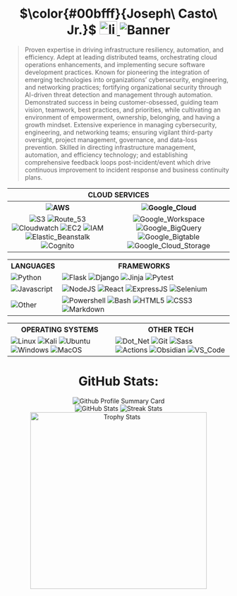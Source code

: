 <html>
<body>
    <div>
        <div>
            <h1 align="center">
               $\color{#00bfff}{Joseph\ Casto\ Jr.}$
                <span id="linkedin_logo">
                    <a href="https://linkedin.com/in/joseph-casto-jr/" target="blank"><img src="https://raw.githubusercontent.com/rahuldkjain/github-profile-readme-generator/master/src/images/icons/Social/linked-in-alt.svg" alt="linkedin" height="30" width="40"/>
                    </a>
                    <img alt="Banner" src="https://readme-typing-svg.demolab.com/?lines=Full-stack%20development;Cybersecurity;Network%20Engineering;20%2B%20years%20of%20technology%20experience;Always%20building%20&font=Merriweather%20Sans%20Code&center=true&width=640&height=45&color=yellow&vCenter=false&pause=1000&size=30"/>
                </span>
            </h1>
        </div>
    </div>
    <div>
        <blockquote>
        Proven expertise in driving infrastructure resiliency, automation, and efficiency. Adept at leading distributed teams, orchestrating cloud operations enhancements, and implementing secure software development practices. Known for pioneering the integration of emerging technologies into organizations’ cybersecurity, engineering, and networking practices; fortifying organizational security through AI-driven threat detection and management through automation. Demonstrated success in being customer-obsessed, guiding team vision, teamwork, best practices, and priorities, while cultivating an environment of empowerment, ownership, belonging, and having a growth mindset. Extensive experience in managing cybersecurity, engineering, and networking teams; ensuring vigilant third-party oversight, project management, governance, and data-loss prevention. Skilled in directing infrastructure management, automation, and efficiency technology; and establishing comprehensive feedback loops post-incident/event which drive continuous improvement to incident response and business continuity plans.
        </blockquote>
    </div>
    <div>
        <table>
            <tr>
                <th id="cloud_services" colspan="2">
                    CLOUD SERVICES
                </th>
            </tr>
            <tr>
                <th>
                    <img alt="AWS" src="https://img.shields.io/badge/-Amazon%20Web%20Services-232f3e?style=flat-square&logo=amazon-web-services&logoColor=FF9900"/>
                </th>
                <th>
                    <img alt="Google_Cloud" src="https://img.shields.io/badge/-Google_Cloud_Platform-4285F4?style=flat-square&logo=google-cloud&logoColor=FF7143"/>
                </th>
            </tr>
            <tr>
                <td align="center">
                    <img alt="S3" src="https://img.shields.io/badge/-Amazon%20S3-232f3e?style=flat-square&logo=amazon-s3&logoColor=FF9900"/>
                    <img alt="Route_53" src="https://img.shields.io/badge/-Route%2053-232f3e?style=flat-square&logo=amazon-route-53&logoColor=FF9900"/>
                    <img alt="Cloudwatch" src="https://img.shields.io/badge/-Cloudwatch-232f3e?style=flat-square&logo=amazon-cloudwatch&logoColor=FF9900"/>
                    <img alt="EC2" src="https://img.shields.io/badge/-Amazon%20EC2-232f3e?style=flat-square&logo=amazon-ec2&logoColor=FF9900"/>
                    <img alt="IAM" src="https://img.shields.io/badge/-Amazon%20IAM-232f3e?style=flat-square&logo=amazoniam&logoColor=FF9900"/>
                    <img alt="Elastic_Beanstalk" src="https://img.shields.io/badge/-Elastic%20Beanstalk-232f3e?style=flat-square&logo=amazonsimpleemailservice&logoColor=FF9900"/>
                    <img alt="Cognito" src="https://img.shields.io/badge/-Cognito-232f3e?style=flat-square&logo=amazoncognito&logoColor=FF9900"/>
                </td>
                <td align="center">
                    <img alt="Google_Workspace" src="https://img.shields.io/badge/-Google%20WorkSpace-4285F4?style=flat-square&logo=google&logoColor=FF7143"/>
                    <img alt="Google_BigQuery" src="https://img.shields.io/badge/-Google%20BigQuery-4285F4?style=flat-square&logo=googlebigquery&logoColor=FF7143"/>
                    <img alt="Google_Bigtable" src="https://img.shields.io/badge/-Google%20Big%20Table-4285F4?style=flat-square&logo=googlebigtable&logoColor=FF7143"/>
                    <img alt="Google_Cloud_Storage" src="https://img.shields.io/badge/-Google%20Cloud%20Storage-4285F4?style=flat-square&logo=googlecloudstorage&logoColor=FF7143"/>
                </td>
            </tr>
        </table>
    </div>
    <div>
        <table align="center">
            <tr>
                <th>
                    LANGUAGES
                </th>
                <th>
                    FRAMEWORKS
                </th>
            </tr>
            <tr>
                <td>
                    <img alt="Python" src="https://img.shields.io/badge/-Python-4584b6?style=flat-square&logo=python&logoColor=ffde57"/>
                </td>
                <td>
                    <img alt="Flask" src="https://img.shields.io/badge/-Flask-ffffff?style=flat-square&logo=flask&logoColor=black"/>
                    <img alt="Django" src="https://img.shields.io/badge/Django-092E20?style=flat-square&logo=django&logoColor=green"/>
                    <img alt="Jinja" src="https://img.shields.io/badge/-Jinja-ffffff?style=flat-square&logo=jinja&logoColor=red"/>
                    <img alt="Pytest" src="https://img.shields.io/badge/-Pytest-646464?style=flat-square&logo=pytest&logoColor=4584b6"/>
                </td>
            </tr>
            <tr>
            </tr>
            <tr>
                <td>
                    <img alt="Javascript" src="https://img.shields.io/badge/-Javascript-000000?style=flat-square&logo=javascript&logoColor=yellow"/>
                </td>
                <td>
                    <img alt="NodeJS" src="https://img.shields.io/badge/Node%20js-215732?style=flat-square&logo=nodedotjs&logoColor=white"/>
                    <img alt="React" src="https://img.shields.io/badge/React-20232A?style=flat-square&logo=react&logoColor=61DAFB"/>
                    <img alt="ExpressJS" src="https://img.shields.io/badge/Express%20JS-000000?style=flat-square&logo=express&logoColor=white"/>
                    <img alt="Selenium" src="https://img.shields.io/badge/Selenium-43B02A?style=flat-square&logo=Selenium&logoColor=white"/>
                </td>
                </td>
            </tr>
                <tr>
                <td>
                    <img alt="Other" src="https://img.shields.io/badge/-Other-f65314?style=flat-square&logo=git&logoColor=00a1f1"/>
                </td>
                <td>
                    <img alt="Powershell" src="https://img.shields.io/badge/-Powershell-0037DA?style=flat-square&logo=zsh&logoColor=4285F4"/>
                    <img alt="Bash" src="https://img.shields.io/badge/-Bash-000000?style=flat-square&logo=zsh&logoColor=white"/>
                    <img alt="HTML5" src="https://img.shields.io/badge/-HTML5-ffffff?style=flat-square&logo=html5&logoColor=orange"/>
                    <img alt="CSS3" src="https://img.shields.io/badge/-CSS3-ffffff?style=flat-square&logo=css3&logoColor=blue"/>
                    <img alt="Markdown" src="https://img.shields.io/badge/-Markdown-1a73e8?style=flat-square&logo=markdown&logoColor=00a1f1"/>
                </td>
            </tr>
        </table>
    </div>
    <div>
        <table>
            <tr>
                <th>
                    OPERATING SYSTEMS
                </th>
                <th>
                    OTHER TECH
                </th>
            </tr>
            <tr>
                <td id="os">
                    <img alt="Linux" src="https://img.shields.io/badge/-Linux-ffcc33?style=flat-square&logo=linux&logoColor=000000"/>
                    <img alt="Kali" src="https://img.shields.io/badge/-Kali%20Linux-06051F?style=flat-square&logo=kalilinux&logoColor=white"/>
                    <img alt="Ubuntu" src="https://img.shields.io/badge/-Ubuntu-E95420?style=flat-square&logo=ubuntu&logoColor=06051F"/>
                    <img alt="Windows" src="https://img.shields.io/badge/-Windows-00a1f1?style=flat-square&logo=&logoColor=E95420"/>
                    <img alt="MacOS" src="https://img.shields.io/badge/-MacOS-ffffff?style=flat-square&logo=apple&logoColor=black"/>
                </td>
                <td id="other-tech">
                        <img alt="Dot_Net" src="https://img.shields.io/badge/.NET-512BD4?style=flat-square&logo=dotnet&logoColor=white"/>
                        <img alt="Git" src="https://img.shields.io/badge/-Git-F05032?style=flat-square&logo=git&logoColor=white"/>
                        <img alt="Sass" src="https://img.shields.io/badge/Sass-CC6699?style=flat-square&logo=sass&logoColor=white"/>
                        <img alt="Actions" src="https://img.shields.io/badge/Github%20Actions-282a2e?flat-square&logo=githubactions&logoColor=367cf"/>
                        <img alt="Obsidian" src="https://img.shields.io/badge/-Obsidian-7C3AED?style=flat-square&logo=obsidian&logoColor=white"/>
                        <img alt="VS_Code" src="https://img.shields.io/badge/-VS%20Code-0078d7?style=flat-square&logo=code&logoColor=white"/>
                    </td>
            </tr>
        </table>
    </div>
    <div align="center">
        <h1>GitHub Stats:</h1>
            <div>
                <img alt="Github Profile Summary Card" src="https://github-profile-summary-cards.vercel.app/api/cards/profile-details?username=casto-tech"/>
            </div>
            <div>
                <img alt="GitHub Stats" src="https://github-readme-stats-git-masterrstaa-rickstaa.vercel.app/api?username=casto-tech"/>
                <img alt="Streak Stats" src="https://github-readme-streak-stats.herokuapp.com/?user=casto-tech"/>
            </div>
            <div>
                <img alt="Trophy Stats" src="https://github-profile-trophy.vercel.app/?username=casto-tech&rank=SSS,SS,S,AAA,AA,A,B,C,SECRET&row=3&column=3" width="400">
            </div>
    </div>
